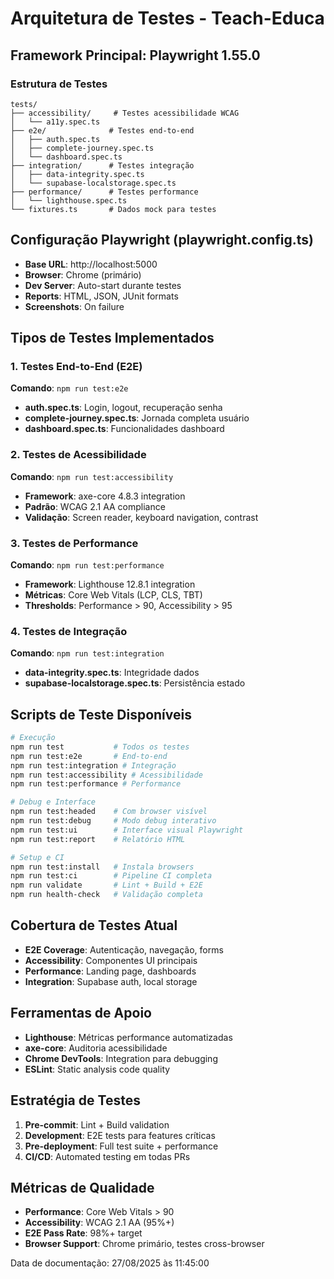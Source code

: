 # Arquitetura de Testes - Teach-Educa

## Framework Principal: Playwright 1.55.0

### Estrutura de Testes
```
tests/
├── accessibility/     # Testes acessibilidade WCAG
│   └── a11y.spec.ts  
├── e2e/              # Testes end-to-end
│   ├── auth.spec.ts
│   ├── complete-journey.spec.ts
│   └── dashboard.spec.ts
├── integration/      # Testes integração
│   ├── data-integrity.spec.ts
│   └── supabase-localstorage.spec.ts
├── performance/      # Testes performance
│   └── lighthouse.spec.ts
└── fixtures.ts       # Dados mock para testes
```

## Configuração Playwright (playwright.config.ts)
- **Base URL**: http://localhost:5000
- **Browser**: Chrome (primário)
- **Dev Server**: Auto-start durante testes
- **Reports**: HTML, JSON, JUnit formats
- **Screenshots**: On failure

## Tipos de Testes Implementados

### 1. Testes End-to-End (E2E)
**Comando**: `npm run test:e2e`
- **auth.spec.ts**: Login, logout, recuperação senha
- **complete-journey.spec.ts**: Jornada completa usuário
- **dashboard.spec.ts**: Funcionalidades dashboard

### 2. Testes de Acessibilidade
**Comando**: `npm run test:accessibility`
- **Framework**: axe-core 4.8.3 integration
- **Padrão**: WCAG 2.1 AA compliance
- **Validação**: Screen reader, keyboard navigation, contrast

### 3. Testes de Performance
**Comando**: `npm run test:performance`
- **Framework**: Lighthouse 12.8.1 integration
- **Métricas**: Core Web Vitals (LCP, CLS, TBT)
- **Thresholds**: Performance > 90, Accessibility > 95

### 4. Testes de Integração
**Comando**: `npm run test:integration`
- **data-integrity.spec.ts**: Integridade dados
- **supabase-localstorage.spec.ts**: Persistência estado

## Scripts de Teste Disponíveis
```bash
# Execução
npm run test           # Todos os testes
npm run test:e2e       # End-to-end
npm run test:integration # Integração
npm run test:accessibility # Acessibilidade
npm run test:performance # Performance

# Debug e Interface
npm run test:headed    # Com browser visível
npm run test:debug     # Modo debug interativo
npm run test:ui        # Interface visual Playwright
npm run test:report    # Relatório HTML

# Setup e CI
npm run test:install   # Instala browsers
npm run test:ci        # Pipeline CI completa
npm run validate       # Lint + Build + E2E
npm run health-check   # Validação completa
```

## Cobertura de Testes Atual
- **E2E Coverage**: Autenticação, navegação, forms
- **Accessibility**: Componentes UI principais
- **Performance**: Landing page, dashboards
- **Integration**: Supabase auth, local storage

## Ferramentas de Apoio
- **Lighthouse**: Métricas performance automatizadas
- **axe-core**: Auditoria acessibilidade
- **Chrome DevTools**: Integration para debugging
- **ESLint**: Static analysis code quality

## Estratégia de Testes
1. **Pre-commit**: Lint + Build validation
2. **Development**: E2E tests para features críticas
3. **Pre-deployment**: Full test suite + performance
4. **CI/CD**: Automated testing em todas PRs

## Métricas de Qualidade
- **Performance**: Core Web Vitals > 90
- **Accessibility**: WCAG 2.1 AA (95%+)
- **E2E Pass Rate**: 98%+ target
- **Browser Support**: Chrome primário, testes cross-browser

Data de documentação: 27/08/2025 às 11:45:00